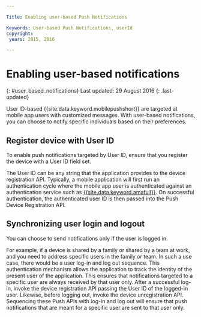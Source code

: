 ```yaml
---

Title: Enabling user-based Push Notifications

Keywords: User-based Push Notifications, userId
copyright:
 years: 2015, 2016

---
```


# Enabling user-based notifications
{: #user_based_notifications}
Last updated: 29 August 2016
{: .last-updated}

User ID-based {{site.data.keyword.mobilepushshort}} are targeted at mobile app users with customized messages. With user-based notifications, you can choose to notify specific individuals based on their preferences.

## Register device with User ID
To enable push notifications targeted by User ID, ensure that you register the device with a User ID field set.   

The User ID can be any string that the application provides to the device registration API. Typically, a mobile application will first run an authentication cycle where the mobile app user is authenticated against an authentication service such as [{{site.data.keyword.amafull}}](https://console.ng.bluemix.net/docs/services/mobileaccess/index.html). On successful authentication, the authenticated user ID is then passed into the Push Device Registration API.  

## Synchronizing user login and logout 

You can choose to send notifications only if the user is logged in. 

For example, if a device is shared by a family or shared by a team at work, and you need to address specific users in the family or team. In such a use case, there would be a user log-in and log out sequence. This authentication mechanism allows the application to track the identity of the present user of the application. This ensures that notifications targeted to a specific user are always received by that user only. After a successful log-in, invoke the device registration API passing the User ID of the logged-in user. Likewise, before logging out, invoke the device unregistration API. Sequencing these Push APIs with log-in and log out will ensure that push notifications that are meant for a specific user are sent to that user only.
